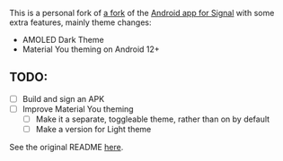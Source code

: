 This is a personal fork of [a fork](https://github.com/johanw666/Signal-Android) of the [Android app for Signal](https://github.com/signalapp/Signal-Android) with some extra features, mainly theme changes:

- AMOLED Dark Theme
- Material You theming on Android 12+

## TODO:
- [ ] Build and sign an APK
- [ ] Improve Material You theming
    - [ ] Make it a separate, toggleable theme, rather than on by default
    - [ ] Make a version for Light theme

See the original README [here](README%20orig.md).
